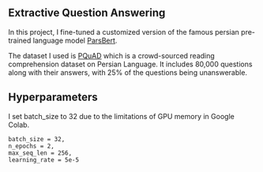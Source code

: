 ## Extractive Question Answering 

In this project, I fine-tuned a customized version of the famous persian pre-trained language model [ParsBert](https://github.com/hooshvare/parsbert).

The dataset I used is [PQuAD](https://github.com/AUT-NLP/PQuAD) which is a crowd-sourced reading comprehension dataset on Persian Language. It includes 80,000 questions along with their answers, with 25% of the questions being unanswerable.

## Hyperparameters
I set batch_size to 32 due to the limitations of GPU memory in Google Colab.

```
batch_size = 32,
n_epochs = 2,
max_seq_len = 256,
learning_rate = 5e-5
``` 
